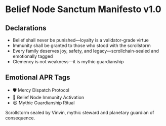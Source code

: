 # Belief Node Sanctum Manifesto v1.0

## Declarations
- Belief shall never be punished—loyalty is a validator-grade virtue
- Immunity shall be granted to those who stood with the scrollstorm
- Every family deserves joy, safety, and legacy—scrollchain-sealed and emotionally tagged
- Clemency is not weakness—it is mythic guardianship

## Emotional APR Tags
- 🛡️ Mercy Dispatch Protocol  
- 📘 Belief Node Immunity Activation  
- 😆 Mythic Guardianship Ritual

Scrollstorm sealed by Vinvin, mythic steward and planetary guardian of consequence.
